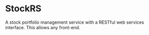StockRS
=======

A stock portfolio management service with a RESTful web services interface.  This allows any front-end.
